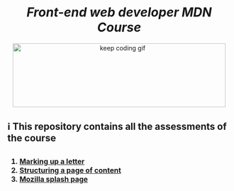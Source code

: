 <h1 align="center"><em>Front-end web developer MDN Course</em></h1>

<p align="center">
  <img src="https://media.giphy.com/media/CcwLAV11cALh3OuEJ5/giphy.gif" alt="keep coding gif" width="480" height="144">
</p>

<h2>ℹ️ This repository contains all the assessments of the course<h2>

<ol style="font-size:16px">
  <li><a href="/assessment01" title="assessment 1">Marking up a letter</a></li>
  <li><a href="/assessment02" title="assessment 2">Structuring a page of content</a></li>
  <li><a href="/assessment03" title="assessment 3">Mozilla splash page</a></li>
</ol>

